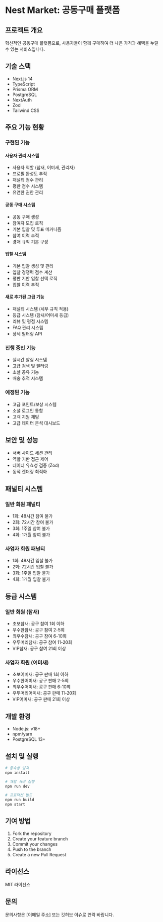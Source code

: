 # Nest Market: 공동구매 플랫폼

## 프로젝트 개요
혁신적인 공동구매 플랫폼으로, 사용자들이 함께 구매하여 더 나은 가격과 혜택을 누릴 수 있는 서비스입니다.

## 기술 스택
- Next.js 14
- TypeScript
- Prisma ORM
- PostgreSQL
- NextAuth
- Zod
- Tailwind CSS

## 주요 기능 현황

### 구현된 기능
#### 사용자 관리 시스템
- 사용자 역할 (참새, 어미새, 관리자)
- 프로필 완성도 추적
- 패널티 점수 관리
- 평판 점수 시스템
- 유연한 권한 관리

#### 공동 구매 시스템
- 공동 구매 생성
- 참여자 모집 로직
- 기본 입찰 및 투표 메커니즘
- 참여 이력 추적
- 경매 규칙 기본 구성

#### 입찰 시스템
- 기본 입찰 생성 및 관리
- 입찰 경쟁력 점수 계산
- 평판 기반 입찰 선택 로직
- 입찰 이력 추적

#### 새로 추가된 고급 기능
- 패널티 시스템 (세부 규칙 적용)
- 등급 시스템 (참새/어미새 등급)
- 리뷰 및 평점 시스템
- FAQ 관리 시스템
- 상세 필터링 API

### 진행 중인 기능
- 실시간 알림 시스템
- 고급 검색 및 필터링
- 소셜 공유 기능
- 배송 추적 시스템

### 예정된 기능
- 고급 포인트/보상 시스템
- 소셜 로그인 통합
- 고객 지원 채팅
- 고급 데이터 분석 대시보드

## 보안 및 성능
- 서버 사이드 세션 관리
- 역할 기반 접근 제어
- 데이터 유효성 검증 (Zod)
- 동적 렌더링 최적화

## 패널티 시스템
### 일반 회원 패널티
- 1회: 48시간 참여 불가
- 2회: 72시간 참여 불가
- 3회: 1주일 참여 불가
- 4회: 1개월 참여 불가

### 사업자 회원 패널티
- 1회: 48시간 입찰 불가
- 2회: 72시간 입찰 불가
- 3회: 1주일 입찰 불가
- 4회: 1개월 입찰 불가

## 등급 시스템
### 일반 회원 (참새)
- 초보참새: 공구 참여 1회 이하
- 우수한참새: 공구 참여 2-5회
- 최우수참새: 공구 참여 6-10회
- 우두머리참새: 공구 참여 11-20회
- VIP참새: 공구 참여 21회 이상

### 사업자 회원 (어미새)
- 초보어미새: 공구 판매 1회 이하
- 우수한어미새: 공구 판매 2-5회
- 최우수어미새: 공구 판매 6-10회
- 우두머리어미새: 공구 판매 11-20회
- VIP어미새: 공구 판매 21회 이상

## 개발 환경
- Node.js: v18+
- npm/yarn
- PostgreSQL 13+

## 설치 및 실행
```bash
# 종속성 설치
npm install

# 개발 서버 실행
npm run dev

# 프로덕션 빌드
npm run build
npm start
```

## 기여 방법
1. Fork the repository
2. Create your feature branch
3. Commit your changes
4. Push to the branch
5. Create a new Pull Request

## 라이선스
MIT 라이선스

## 문의
문의사항은 [이메일 주소] 또는 깃허브 이슈로 연락 바랍니다.